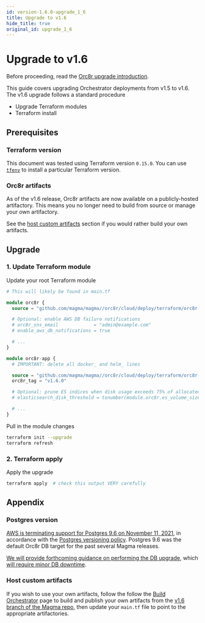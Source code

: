 ```yaml
---
id: version-1.6.0-upgrade_1_6
title: Upgrade to v1.6
hide_title: true
original_id: upgrade_1_6
---
```


# Upgrade to v1.6

Before proceeding, read the [Orc8r upgrade introduction](./upgrade_intro.md).

This guide covers upgrading Orchestrator deployments from v1.5 to v1.6. The v1.6 upgrade follows a standard procedure

- Upgrade Terraform modules
- Terraform install

## Prerequisites

### Terraform version

This document was tested using Terraform version `0.15.0`. You can use [`tfenv`](https://github.com/tfutils/tfenv) to install a particular Terraform version.

### Orc8r artifacts

As of the v1.6 release, Orc8r artifacts are now available on a publicly-hosted artifactory. This means you no longer need to build from source or manage your own artifactory.

See the [host custom artifacts](#host-custom-artifacts) section if you would rather build your own artifacts.

## Upgrade

### 1. Update Terraform module

Update your root Terraform module

```terraform
# This will likely be found in main.tf

module orc8r {
  source = "github.com/magma/magma//orc8r/cloud/deploy/terraform/orc8r-aws?ref=v1.6"

  # Optional: enable AWS DB failure notifications
  # orc8r_sns_email             = "admin@example.com"
  # enable_aws_db_notifications = true

  # ...
}

module orc8r-app {
  # IMPORTANT: delete all docker_ and helm_ lines

  source = "github.com/magma/magma//orc8r/cloud/deploy/terraform/orc8r-helm-aws?ref=v1.6"
  orc8r_tag = "v1.6.0"

  # Optional: prune ES indices when disk usage exceeds 75% of allocated ES storage
  # elasticsearch_disk_threshold = tonumber(module.orc8r.es_volume_size * 75 / 100)

  # ...
}
```

Pull in the module changes

```bash
terraform init --upgrade
terraform refresh
```

### 2. Terraform apply

Apply the upgrade

```bash
terraform apply  # check this output VERY carefully
```

## Appendix

### Postgres version

[AWS is terminating support for Postgres 9.6 on November 11, 2021](https://aws.amazon.com/blogs/database/upgrading-from-amazon-rds-for-postgresql-version-9-5/), in accordance with the [Postgres versioning policy](https://www.postgresql.org/support/versioning/). Postgres 9.6 was the default Orc8r DB target for the past several Magma releases.

[We will provide forthcoming guidance on performing the DB upgrade](https://github.com/magma/magma/issues/7871), which [will require minor DB downtime](https://docs.aws.amazon.com/AmazonRDS/latest/UserGuide/USER_UpgradeDBInstance.PostgreSQL.html).

### Host custom artifacts

If you wish to use your own artifacts, follow the follow the [Build Orchestrator](https://docs.magmacore.org/docs/orc8r/deploy_build) page to build and publish your own artifacts from the [v1.6 branch of the Magma repo](https://github.com/magma/magma/tree/v1.6), then update your `main.tf` file to point to the appropriate artifactories.
